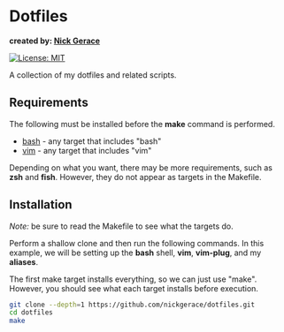 # Dotfiles
**created by: [Nick Gerace](https://nickgerace.dev)**

[![License: MIT](https://img.shields.io/badge/License-MIT-yellow.svg)](https://opensource.org/licenses/MIT)

A collection of my dotfiles and related scripts.

## Requirements

The following must be installed before the **make** command is performed.

- [bash](https://www.gnu.org/software/bash/) - any target that includes "bash"
- [vim](https://github.com/vim/vim) - any target that includes "vim"

Depending on what you want, there may be more requirements, such as **zsh** and **fish**.
However, they do not appear as targets in the Makefile.

## Installation

*Note:* be sure to read the Makefile to see what the targets do.

Perform a shallow clone and then run the following commands.
In this example, we will be setting up the **bash** shell, **vim**, **vim-plug**, and my **aliases**.

The first make target installs everything, so we can just use "make".
However, you should see what each target installs before execution.

```bash
git clone --depth=1 https://github.com/nickgerace/dotfiles.git
cd dotfiles
make
```
